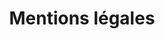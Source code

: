 ---
title: Mentions légales
type: mentions-legales
layout: index


sections: 
    - title: Identité
      lines:
        - "Nom du site web: Culture numérique"
        - "Adresse: "
        - "Propriétaire: "
        - "Responsable de publication: "
    
    - title: Hébergeur
      lines:
        - "Netlify - 44 Montgomery Street, Suite 300, San Francisco, California 94104"
        - "https://netlify.com"
        - "support@netlify.com"
    - title: Propriété intellectuelle
      lines: 
        - "Sauf mention contraire, tous les éléments accessibles sur le site (textes, images, graphismes, logo, icônes, sons, logiciels, etc.) restent la propriété exclusive de leurs auteurs, en ce qui concerne les droits de propriété intellectuelle ou les droits d’usage."
        - "Toute reproduction, représentation, modification, publication, adaptation de tout ou partie des éléments du site, quel que soit le moyen ou le procédé utilisé, est interdite, sauf autorisation écrite préalable de l’auteur."
        - "Toute exploitation non autorisée du site ou de l’un quelconque des éléments qu’il contient est considérée comme constitutive d’une contrefaçon et passible de poursuites. Les marques et logos reproduits sur le site sont déposés par les sociétés qui en sont propriétaires."

---